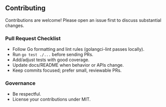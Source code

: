 ## Contributing

Contributions are welcome! Please open an issue first to discuss substantial changes.

### Pull Request Checklist
- Follow Go formatting and lint rules (golangci-lint passes locally).
- Run `go test ./...` before sending PRs.
- Add/adjust tests with good coverage.
- Update docs/README when behavior or APIs change.
- Keep commits focused; prefer small, reviewable PRs.

### Governance
- Be respectful.
- License your contributions under MIT.
